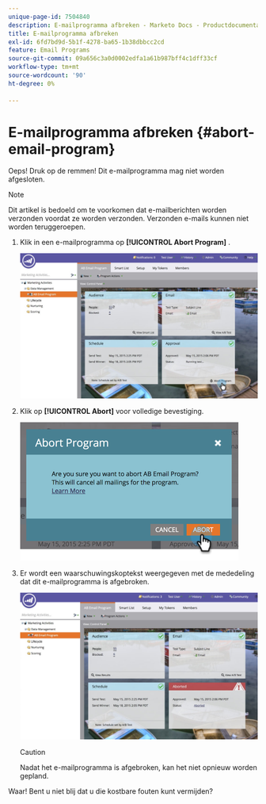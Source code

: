 ```yaml
---
unique-page-id: 7504840
description: E-mailprogramma afbreken - Marketo Docs - Productdocumentatie
title: E-mailprogramma afbreken
exl-id: 6fd7bd9d-5b1f-4278-ba65-1b38dbbcc2cd
feature: Email Programs
source-git-commit: 09a656c3a0d0002edfa1a61b987bff4c1dff33cf
workflow-type: tm+mt
source-wordcount: '90'
ht-degree: 0%

---
```


# E-mailprogramma afbreken {#abort-email-program}

Oeps! Druk op de remmen! Dit e-mailprogramma mag niet worden afgesloten.

>[!NOTE]
>
>Dit artikel is bedoeld om te voorkomen dat e-mailberichten worden verzonden voordat ze worden verzonden. Verzonden e-mails kunnen niet worden teruggeroepen.

1. Klik in een e-mailprogramma op **[!UICONTROL Abort Program]** .

   ![](assets/dashboardleads.jpg)

1. Klik op **[!UICONTROL Abort]** voor volledige bevestiging.

   ![](assets/image2015-5-20-15-3a24-3a35.png)

1. Er wordt een waarschuwingskoptekst weergegeven met de mededeling dat dit e-mailprogramma is afgebroken.

   ![](assets/dashboardleadchange2.jpg)

   >[!CAUTION]
   >
   >Nadat het e-mailprogramma is afgebroken, kan het niet opnieuw worden gepland.

Waar! Bent u niet blij dat u die kostbare fouten kunt vermijden?
